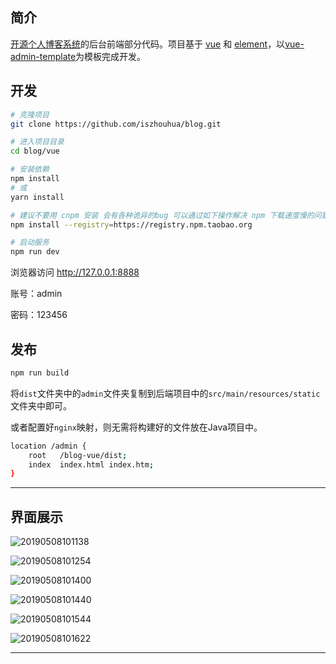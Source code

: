 ## 简介

[开源个人博客系统](https://github.com/iszhouhua/blog)的后台前端部分代码。项目基于 [vue](https://github.com/vuejs/vue) 和 [element](https://github.com/ElemeFE/element)，以[vue-admin-template](https://github.com/PanJiaChen/vue-admin-template)为模板完成开发。

## 开发

```bash
# 克隆项目
git clone https://github.com/iszhouhua/blog.git

# 进入项目目录
cd blog/vue

# 安装依赖
npm install
# 或
yarn install

# 建议不要用 cnpm 安装 会有各种诡异的bug 可以通过如下操作解决 npm 下载速度慢的问题
npm install --registry=https://registry.npm.taobao.org

# 启动服务
npm run dev
```

浏览器访问 <http://127.0.0.1:8888>

账号：admin

密码：123456

## 发布

```bash
npm run build
```

将`dist`文件夹中的`admin`文件夹复制到后端项目中的`src/main/resources/static`文件夹中即可。

或者配置好`nginx`映射，则无需将构建好的文件放在Java项目中。

```bash
location /admin {
	root   /blog-vue/dist;
	index  index.html index.htm;
}
```

------

## 界面展示

![20190508101138](http://img.iszhouhua.com/printscreen/20190508101138.png)

![20190508101254](http://img.iszhouhua.com/printscreen/20190508101254.png)

![20190508101400](http://img.iszhouhua.com/printscreen/20190508101400.png)

![20190508101440](http://img.iszhouhua.com/printscreen/20190508101440.png)

![20190508101544](http://img.iszhouhua.com/printscreen/20190508101544.png)

![20190508101622](http://img.iszhouhua.com/printscreen/20190508101622.png)

------